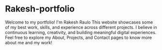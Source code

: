 # Rakesh-portfolio
Welcome to my portfolio!
I'm Rakesh Raulo
This website showcases some of my best work, skills, and experience across different projects.
I believe in continuous learning, creativity, and building meaningful digital experiences.
Feel free to explore my About, Projects, and Contact pages to know more about me and my work!

